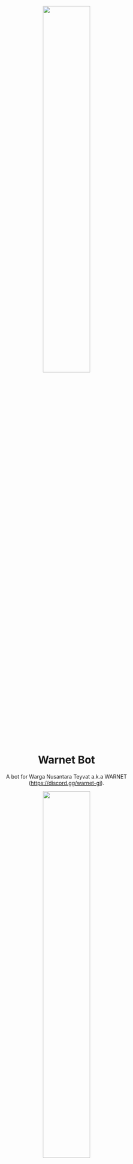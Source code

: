 <p align="center">
    <img src="https://user-images.githubusercontent.com/20255031/214029670-2d0495f5-4a00-40aa-8452-57324644486e.png" width="50%" style="text-align:center"/>
</p>

<h1 align="center">Warnet Bot</h1>
<p align="center">
    A bot for Warga Nusantara Teyvat a.k.a WARNET (<a href="https://discord.gg/warnet-gi">https://discord.gg/warnet-gi</a>).
</p>

<p align="center">
    <img src="https://discordapp.com/api/guilds/761644411486339073/widget.png?style=banner2" width="50%" style="text-align:center"/>
</p>

<p align="center">
    <img src="https://user-images.githubusercontent.com/20255031/214031213-a4be0c93-3e01-4d80-a9bf-5927f632bf82.png" width="50%" style="text-align:center"/>
</p>

---

## Requirement
- python 3.10
- postgresql

## How to contribute?
1. Fork or clone the project
2. Create a [New Application](https://discord.com/developers/applications).
3. Create a bot by going to Bot -> Add Bot -> Yes, do it!
4. Copy the bot token and paste it into the `BOT_TOKEN` environment variable (see the next step).
5. Rename `.env.example` to `.env` and edit `.env` to your bot.
6. Create python virtual environment by using `python -m venv env`.
7. Enter the virtual environment by using command `source env/Scripts/Activate` (Linux) or `env\Scripts\Activate.bat` (Windows)
8. Make sure you have installed `poetry`. Install it using `pip install poetry` on your virtual environment.
9. Install the depedencies using `poetry install`.
10. Execute the database creation script from `bot\data\db.sql` on your database console.
11. Set `BOT_DEBUG=true` to run the bot in debug mode on `.env`. Set to `false` only for production.
12. To start the bot, use `poetry run task start`.

## Usage Guide
To learn how to use this bot, please visit our [wiki documentation](https://github.com/Iqrar99/WarnetBot/wiki) for the commands info.

## License
The Warnet Bot is open-sourced software licensed under the [MIT License](https://opensource.org/licenses/MIT).
